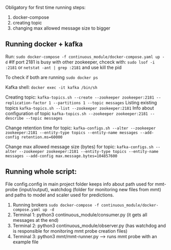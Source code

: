 Obligatory for first time running steps:
1. docker-compose
2. creating topic
3. changing max allowed message size to bigger

## Running docker + kafka
Run: `sudo docker-compose -f continuous_module/docker-compose.yaml up -d`
#If port 2181 is busy with other zookeeper, chceck with:
`sudo lsof -i :2181` or `netstat -ant | grep :2181`
and use kill the pid

To check if both are running `sudo docker ps`

Kafka shell:
`docker exec -it kafka /bin/sh`

Creating topic: 
`kafka-topics.sh --create --zookeeper zookeeper:2181 --replication-factor 1 --partitions 1 --topic messages` 
Listing existing topics `kafka-topics.sh --list --zookeeper zookeeper:2181` 
Info about configuration of topic `kafka-topics.sh --zookeeper zookeeper:2181 --describe --topic messages`

Change retention time for topic:
`kafka-configs.sh --alter --zookeeper zookeeper:2181 --entity-type topics --entity-name messages --add-config retention.ms=60000`

Change max allowed message size (bytes) for topic:
`kafka-configs.sh --alter --zookeeper zookeeper:2181 --entity-type topics --entity-name messages --add-config max.message.bytes=104857600 `


## Running whole script:

File config.config in main project folder keeps info about path used for mmt-probe (input/output), watchdog (folder for monitoring new files from mmt) and paths to model and scaler used for predictions.

1. Running brokers `sudo docker-compose -f continuous_module/docker-compose.yaml up -d`
2. Terminal 1: python3 continuous_module/consumer.py  (it gets all messages at the end)
3. Terminal 2: python3 continuous_module/observer.py (has watchdog and is responsible for monitoring mmt probe creation files)
4. Terminal 3: python3 mmt/mmt-runner.py --> runs mmt probe with an example file

